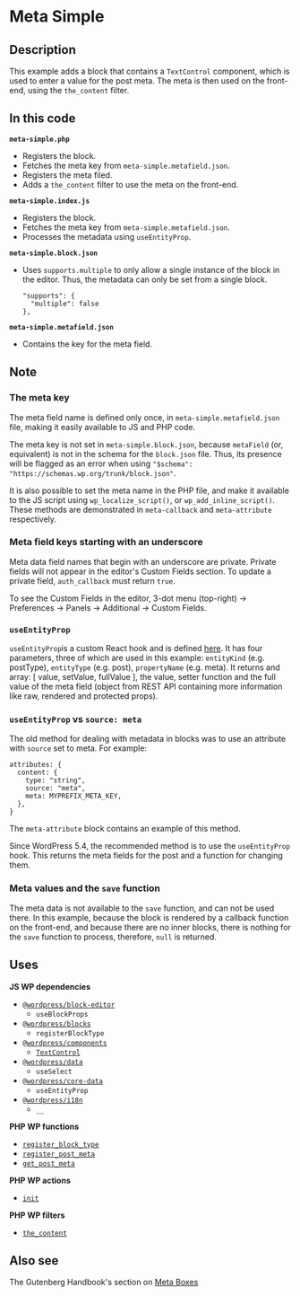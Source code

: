 # Meta Simple

## Description

This example adds a block that contains a `TextControl` component, which is used to enter a value for the post meta. The meta is then used on the front-end, using the `the_content` filter.

## In this code

**`meta-simple.php`**

- Registers the block.
- Fetches the meta key from `meta-simple.metafield.json`.
- Registers the meta filed.
- Adds a `the_content` filter to use the meta on the front-end.

**`meta-simple.index.js`**

- Registers the block.
- Fetches the meta key from `meta-simple.metafield.json`.
- Processes the metadata using `useEntityProp`.

**`meta-simple.block.json`**

- Uses `supports.multiple` to only allow a single instance of the block in the editor. Thus, the metadata can only be set from a single block.

      "supports": {
        "multiple": false
      },

**`meta-simple.metafield.json`**

- Contains the key for the meta field.

## Note

### The meta key

The meta field name is defined only once, in `meta-simple.metafield.json` file, making it easily available to JS and PHP code.

The meta key is not set in `meta-simple.block.json`, because `metaField` (or, equivalent) is not in the schema for the `block.json` file. Thus, its presence will be flagged as an error when using `"$schema": "https://schemas.wp.org/trunk/block.json"`.

It is also possible to set the meta name in the PHP file, and make it available to the JS script using `wp_localize_script()`, or `wp_add_inline_script()`. These methods are demonstrated in `meta-callback` and `meta-attribute` respectively.

### Meta field keys starting with an underscore

Meta data field names that begin with an underscore are private. Private fields will not appear in the editor's Custom Fields section. To update a private field, `auth_callback` must return `true`.

To see the Custom Fields in the editor, 3-dot menu (top-right) -> Preferences -> Panels -> Additional -> Custom Fields.

### `useEntityProp`

`useEntityProp`is a custom React hook and is defined [here](https://github.com/WordPress/gutenberg/blob/trunk/packages/core-data/src/entity-provider.js#L85). It has four parameters, three of which are used in this example: `entityKind` (e.g. postType), `entityType` (e.g. post), `propertyName` (e.g. meta). It returns and array: [ value, setValue, fullValue ], the value, setter function and the full value of the meta field (object from REST API containing more information like raw, rendered and protected props).

### `useEntityProp` vs `source: meta`

The old method for dealing with metadata in blocks was to use an attribute with `source` set to meta. For example:

    attributes: {
      content: {
        type: "string",
        source: "meta",
        meta: MYPREFIX_META_KEY,
      },
    }

The `meta-attribute` block contains an example of this method.

Since WordPress 5.4, the recommended method is to use the `useEntityProp` hook. This returns the meta fields for the post and a function for changing them.

### Meta values and the `save` function

The meta data is not available to the `save` function, and can not be used there. In this example, because the block is rendered by a callback function on the front-end, and because there are no inner blocks, there is nothing for the `save` function to process, therefore, `null` is returned.

## Uses

**JS WP dependencies**

- [`@wordpress/block-editor`](https://developer.wordpress.org/block-editor/reference-guides/packages/packages-block-editor/)
  - `useBlockProps`
- [`@wordpress/blocks`](https://developer.wordpress.org/block-editor/reference-guides/packages/packages-blocks/)
  - `registerBlockType`
- [`@wordpress/components`](https://developer.wordpress.org/block-editor/reference-guides/components/)
  - [`TextControl`](https://developer.wordpress.org/block-editor/reference-guides/components/text-control/)
- [`@wordpress/data`](https://developer.wordpress.org/block-editor/reference-guides/packages/packages-data/)
  - `useSelect`
- [`@wordpress/core-data`](https://developer.wordpress.org/block-editor/reference-guides/packages/packages-core-data/)
  - `useEntityProp`
- [`@wordpress/i18n`](https://developer.wordpress.org/block-editor/reference-guides/packages/packages-i18n/)
  - `__`

**PHP WP functions**

- [`register_block_type`](https://developer.wordpress.org/reference/functions/register_block_type/)
- [`register_post_meta`](https://developer.wordpress.org/reference/functions/register_post_meta/)
- [`get_post_meta`](https://developer.wordpress.org/reference/functions/get_post_meta/)

**PHP WP actions**

- [`init`](https://developer.wordpress.org/reference/hooks/init/)

**PHP WP filters**

- [`the_content`](https://developer.wordpress.org/reference/functions/the_content/)

## Also see

The Gutenberg Handbook's section on [Meta Boxes](https://developer.wordpress.org/block-editor/how-to-guides/metabox/)
